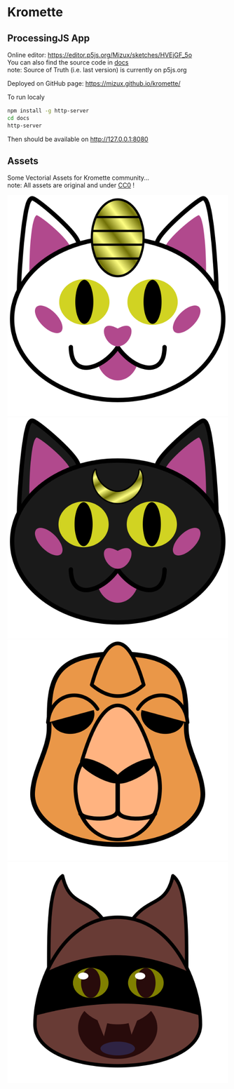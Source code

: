 # Kromette

## ProcessingJS App
Online editor: https://editor.p5js.org/Mizux/sketches/HVEjGF_5o<br>
You can also find the source code in [docs](docs)<br>
note: Source of Truth (i.e. last version) is currently on p5js.org

Deployed on GitHub page: https://mizux.github.io/kromette/

To run localy
```sh
npm install -g http-server
cd docs
http-server
```
Then should be available on http://127.0.0.1:8080

## Assets
Some Vectorial Assets for Kromette community...<br>
note: All assets are original and under [CC0](https://creativecommons.org/publicdomain/zero/1.0/) !

![chat](chat.png)
![chat_noire](chat_noire.png)
![chat_meau](chameau.png)
![chat_vesouris](chat_vesouris.png)

